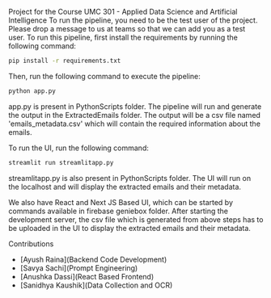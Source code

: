 Project for the Course UMC 301 - Applied Data Science and Artificial Intelligence
To run the pipeline, you need to be the test user of the project. Please drop a message to us at teams so that we can add you as a test user.
To run this pipeline, first install the requirements by running the following command:
```bash
pip install -r requirements.txt
```

Then, run the following command to execute the pipeline:
```python   
python app.py
```

app.py is present in PythonScripts folder. The pipeline will run and generate the output in the ExtractedEmails folder. The output will be a csv file named 'emails_metadata.csv' which will contain the required information about the emails.

To run the UI, run the following command:
```python
streamlit run streamlitapp.py
```

streamlitapp.py is also present in PythonScripts folder. The UI will run on the localhost and will display the extracted emails and their metadata.

We also have React and Next JS Based UI, which can be started by commands available in firebase geniebox folder. After starting the development server, the csv file which is generated from above steps has to be uploaded in the UI to display the extracted emails and their metadata.

Contributions
- [Ayush Raina](Backend Code Development)
- [Savya Sachi](Prompt Engineering)
- [Anushka Dassi](React Based Frontend)
- [Sanidhya Kaushik](Data Collection and OCR)